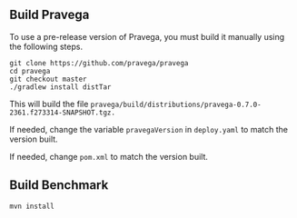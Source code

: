 ## Build Pravega

To use a pre-release version of Pravega, you must build it manually
using the following steps.

```
git clone https://github.com/pravega/pravega
cd pravega
git checkout master
./gradlew install distTar
```

This will build the file `pravega/build/distributions/pravega-0.7.0-2361.f273314-SNAPSHOT.tgz.`

If needed, change the variable `pravegaVersion` in `deploy.yaml` to match the version built.

If needed, change `pom.xml` to match the version built.

## Build Benchmark

```
mvn install
```
